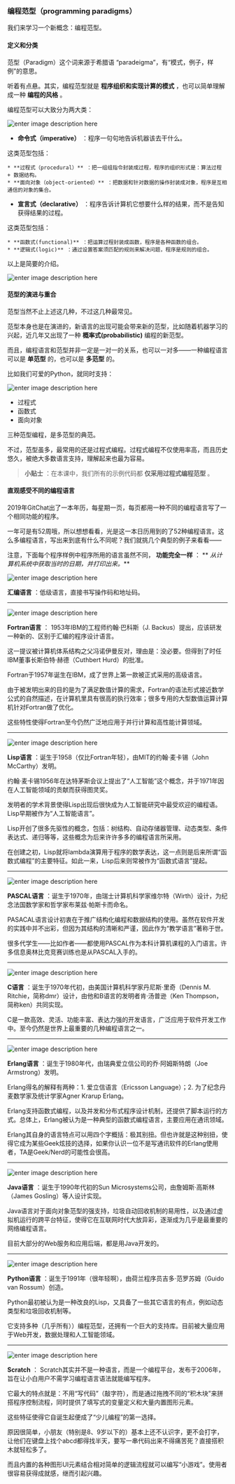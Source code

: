 ### 编程范型（programming paradigms）

我们来学习一个新概念：编程范型。

#### 定义和分类

范型（Paradigm）这个词来源于希腊语 “paradeigma”，有“模式，例子，样例”的意思。

听着有点悬。其实，编程范型就是 **程序组织和实现计算的模式** ，也可以简单理解成一种 **编程的风格** 。

编程范型可以大致分为两大类：

![enter image description
here](https://images.gitbook.cn/5ae08000-8b69-11e9-abd4-3359f30b3591)

  * **命令式（imperative）** ：程序一句句地告诉机器该去干什么。

这类范型包括：

    * **过程式（procedural）** ：把一组组指令封装成过程，程序的组织形式是：算法过程 + 数据结构。
    * **面向对象（object-oriented）** ：把数据和针对数据的操作封装成对象，程序是互相通信的对象的集合。
  * **宣言式（declarative）** ：程序告诉计算机它想要什么样的结果，而不是告知获得结果的过程。

这类范型包括：

    * **函数式(functional)** ：把运算过程封装成函数，程序是各种函数的组合。
    * **逻辑式(logic)** ：通过设置答案须匹配的规则来解决问题，程序是规则的组合。

以上是简要的介绍。

![enter image description
here](https://images.gitbook.cn/6a61ebe0-8b69-11e9-b38f-03c8201e19f7)

#### 范型的演进与重合

范型当然不止上述这几种，不过这几种最常见。

范型本身也是在演进的，新语言的出现可能会带来新的范型，比如随着机器学习的兴起，近几年又出现了一种 **概率式(probabilistic)**
编程的新范型。

而且，编程语言和范型并非一定是一对一的关系，也可以一对多——一种编程语言可以是 **单范型** 的，也可以是 **多范型** 的。

比如我们可爱的Python，就同时支持：

![enter image description
here](https://images.gitbook.cn/2556f1c0-8b6a-11e9-abd4-3359f30b3591)

  * 过程式
  * 函数式
  * 面向对象

三种范型编程，是多范型的典范。

不过，范型虽多，最常用的还是过程式编程。过程式编程不仅使用率高，而且历史悠久，被绝大多数语言支持，理解起来也最为容易。

> **小贴士** ：在本课中，我们所有的示例代码都 **仅采用过程式编程范型** 。

#### 直观感受不同的编程语言

2019年GitChat出了一本年历，每星期一页，每页都用一种不同的编程语言写了一个相同功能的程序。

一年可是有52周哦，所以想想看看，光是这一本日历用到的了52种编程语言。这么多编程语言，写出来到底有什么不同呢？我们就挑几个典型的例子来看看——

注意，下面每个程序样例中程序所用的语言虽然不同， **功能完全一样** ： ** _从计算机系统中获取当时的日期，并打印出来。_**

![enter image description
here](https://images.gitbook.cn/c5243c30-8b33-11e9-b38f-03c8201e19f7)

**汇编语言** ：低级语言，直接书写操作码和地址码。

* * *

![enter image description
here](https://images.gitbook.cn/da53aaa0-8b33-11e9-abd4-3359f30b3591)

**Fortran语言** ： 1953年IBM的工程师约翰·巴科斯（J. Backus）提出，应该研发一种新的、区别于汇编的程序设计语言。

这一提议被计算机体系结构之父冯诺伊曼反对，理由是：没必要。但得到了时任IBM董事长斯伯特·赫德（Cuthbert Hurd）的批准。

Fortran于1957年诞生在IBM，成了世界上第一款被正式采用的高级语言。

由于被发明出来的目的是为了满足数值计算的需求，Fortran的语法形式接近数学公式的自然描述，在计算机里具有很高的执行效率；很多专用的大型数值运算计算机针对Fortran做了优化。

这些特性使得Fortran至今仍然广泛地应用于并行计算和高性能计算领域。

* * *

![enter image description
here](https://images.gitbook.cn/e953b180-8b33-11e9-b5ce-69c389c366b3)

**Lisp语言** ：诞生于1958（仅比Fortran年轻），由MIT的约翰·麦卡锡（John McCarthy）发明。

约翰·麦卡锡1956年在达特茅斯会议上提出了“人工智能”这个概念，并于1971年因在人工智能领域的贡献而获得图灵奖。

发明者的学术背景使得Lisp出现后很快成为人工智能研究中最受欢迎的编程语。Lisp早期被作为“人工智能语言”。

Lisp开创了很多先驱性的概念，包括：树结构、自动存储器管理、动态类型、条件表达式、递归等等，这些概念为后来许许多多的编程语言所采用。

在创建之初，Lisp就将lambda演算用于程序的数学表达，这一点则是后来所谓“函数式编程”的主要特征。如此一来，Lisp后来则常被作为“函数式语言”提起。

* * *

![enter image description
here](https://images.gitbook.cn/0216c370-8b33-11e9-b38f-03c8201e19f7)

**PASCAL语言** ：诞生于1970年，由瑞士计算机科学家维尔特（Wirth）设计，为纪念法国数学家和哲学家布莱兹·帕斯卡而命名。

PASACAL语言设计初衷在于推广结构化编程和数据结构的使用。虽然在软件开发的实践中并不出彩，但因为其结构的清晰和严谨，因此作为“教学语言”著称于世。

很多代学生——比如作者——都使用PASCAL作为本科计算机课程的入门语言。许多信息奥林比克竞赛训练也是从PASCAL入手的。

* * *

![enter image description
here](https://images.gitbook.cn/193dedc0-8b34-11e9-b5ce-69c389c366b3)

**C语言** ：诞生于1970年代初，由美国计算机科学家丹尼斯·里奇（Dennis M.
Ritchie，简称dmr）设计，由他和B语言的发明者肯·汤普逊（Ken Thompson，简称ken）共同实现。

C是一款高效、灵活、功能丰富、表达力强的开发语言，广泛应用于软件开发工作中。至今仍然是世界上最重要的几种编程语言之一。

* * *

![enter image description
here](https://images.gitbook.cn/2439d180-8b34-11e9-abd4-3359f30b3591)

**Erlang语言** ：诞生于1980年代，由瑞典爱立信公司的乔·阿姆斯特朗（Joe Armstrong）发明。

Erlang得名的解释有两种：1. 爱立信语言（Ericsson Language）；2. 为了纪念丹麦数学家及统计学家Agner Krarup
Erlang。

Erlang支持函数式编程，以及并发和分布式程序设计机制，还提供了脚本运行的方式。总体上，Erlang被认为是一种典型的函数式编程语言，主要应用在通讯领域。

Erlang其自身的语言特点可以用四个字概括：极其别扭。但也许就是这种别扭，使得它成为某些Geek炫技的选择，如果你认识一位不是写通讯软件的Erlang使用者，TA是Geek/Nerd的可能性会很高。

* * *

![enter image description
here](https://images.gitbook.cn/341bfb00-8b34-11e9-b5ce-69c389c366b3)

**Java语言** ：诞生于1990年代初的Sun Microsystems公司，由詹姆斯·高斯林（James Gosling）等人设计实现。

Java语言对于面向对象范型的强支持，垃圾自动回收机制的易用性，以及通过虚拟机运行的跨平台特征，使得它在互联网时代大放异彩，逐渐成为几乎是最重要的网络编程语言。

目前大部分的Web服务和应用后端，都是用Java开发的。

* * *

![enter image description
here](https://images.gitbook.cn/3c93a4e0-8b34-11e9-abd4-3359f30b3591)

**Python语言** ：诞生于1991年（很年轻啊），由荷兰程序员吉多·范罗苏姆（Guido van Rossum）创造。

Python最初被认为是一种改良的Lisp，又具备了一些其它语言的有点，例如动态类型和垃圾回收机制等。

它支持多种（几乎所有））编程范型，还拥有一个巨大的支持库。目前被大量应用于Web开发，数据处理和人工智能领域。

* * *

![enter image description
here](https://images.gitbook.cn/488affa0-8b34-11e9-b38f-03c8201e19f7)

**Scratch** ： Scratch其实并不是一种语言，而是一个编程平台，发布于2006年，旨在让小白用户不需学习编程语言语法就能编写程序。

它最大的特点就是：不用“写代码”（敲字符），而是通过拖拽不同的“积木块”来拼搭程序控制流程，同时提供了填写式的变量定义和大量内置图形元素。

这些特征使得它自诞生起便成了“少儿编程”的第一选择。

原因很简单，小朋友（特别是8、9岁以下的）基本上还不认识字，更不会打字，让他们在键盘上找个abcd都得找半天，要写一串代码出来不得痛苦死？直接搭积木就轻松多了。

而且内置的各种图形UI元素结合相对简单的逻辑流程就可以编写“小游戏”。使用者很容易获得成就感，继而引起兴趣。

